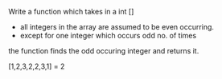 Write a function which takes in a int []
- all integers in the array are assumed to be even occurring.
- except for one integer which occurs odd no. of times

the function finds the odd occuring integer and returns it.

[1,2,3,2,2,3,1] = 2
